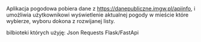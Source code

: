 Aplikacja pogodowa pobiera dane z https://danepubliczne.imgw.pl/apiinfo,
i umożliwia użytkownikowi wyświetlenie aktualnej pogody w mieście które wybierze, wyboru dokona z rozwijanej listy.

bilbioteki których użyję:
Json
Requests
Flask/FastApi